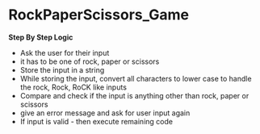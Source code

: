 # RockPaperScissors_Game
**Step By Step Logic**
- Ask the user for their input
- it has to be one of rock, paper or scissors
- Store the input in a string
- While storing the input, convert all characters to lower case to handle the rock, Rock, RoCK like inputs
- Compare and check if the input is anything other than rock, paper or scissors
- give an error message and ask for user input again
- If input is valid - then execute remaining code
